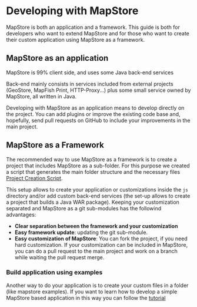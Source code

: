 # Developing with MapStore

MapStore is both an application and a framework. This guide is both for developers who want to extend MapStore and for those who want to create their custom application using MapStore as a framework.

## MapStore as an application

MapStore is 99% client side, and uses some Java back-end services

Back-end mainly consists in services included from external projects (GeoStore, MapFish Print, HTTP-Proxy...) plus some small service owned by MapStore, all written in Java.

Developing with MapStore as an application means to develop directly on the project. You can add plugins or improve the existing code base and, hopefully, send pull requests on GitHub to include your improvements in the main project.

## MapStore as a Framework

The recommended way to use MapStore as a framework is to create a project that includes MapStore as a sub-folder. For this purpose we created a script that generates the main folder structure and the necessary files [Project Creation Script](../project-creation-script).

This setup allows to create your application or customizations inside the `js` directory and/or add custom back-end services (the set-up allows to create a project that builds a Java WAR package).
Keeping your customization separated and MapStore as a git sub-modules has the followind advantages:

- **Clear separation between the framework and your customization**
- **Easy framework update**: updating the git sub-module.
- **Easy customization of MapStore**: You can fork the project, if you need hard customization. If your customization can be included in MapStore, you can do a pull request to the main project and work on a branch while waiting the pull request merge.

### Build application using examples

Another way to do your application is to create your custom files in a folder (like mapstore examples).
If you want to learn how to develop a simple MapStore based application in this way you can follow the [tutorial](../application-tutorial)
